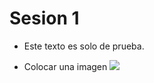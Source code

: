 # Sesion 1

 - Este texto es solo de prueba.

 - Colocar una imagen
 ![](https://kanbanize.com/blog/wp-content/uploads/2014/11/GitHub.jpg)
